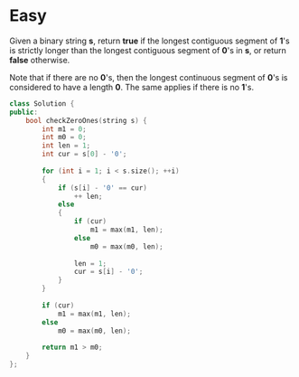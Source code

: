 # Easy

Given a binary string **s**, return **true** if the longest contiguous segment of **1**'s is strictly longer than the longest contiguous segment of **0**'s in **s**, or return **false** otherwise.

Note that if there are no **0**'s, then the longest continuous segment of **0**'s is considered to have a length **0**. The same applies if there is no **1**'s.

```cpp
class Solution {
public:
    bool checkZeroOnes(string s) {
        int m1 = 0;
        int m0 = 0;
        int len = 1;
        int cur = s[0] - '0';
        
        for (int i = 1; i < s.size(); ++i)
        {
            if (s[i] - '0' == cur)
                ++ len;
            else
            {
                if (cur)
                    m1 = max(m1, len);
                else
                    m0 = max(m0, len);
                
                len = 1;
                cur = s[i] - '0';
            }
        }
        
        if (cur)
            m1 = max(m1, len);
        else
            m0 = max(m0, len);
        
        return m1 > m0;
    }
};
```
